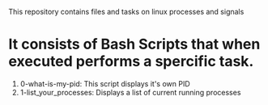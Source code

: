 This repository contains files and tasks on
linux processes and signals

# It consists of Bash Scripts that when executed performs a spercific task.
1. 0-what-is-my-pid: This script displays it's own PID
2. 1-list_your_processes: Displays a list of current running processes 
